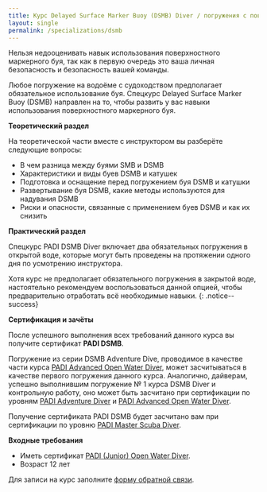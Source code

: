 ```yaml
---
title: Курс Delayed Surface Marker Buoy (DSMB) Diver / погружения с поверхностным маркерным буем
layout: single
permalink: /specializations/dsmb
---
```


Нельзя недооценивать навык использования поверхностного маркерного буя, так как в первую очередь это ваша личная безопасность и безопасность вашей команды. 

Любое погружение на водоёме с судоходством предполагает обязательное использование буя. Спецкурс Delayed Surface Marker Buoy (DSMB) направлен на то, чтобы развить у вас навыки использования поверхностного маркерного буя.

**Теоретический раздел**

На теоретической части вместе с инструктором вы разберёте следующие вопросы:
* В чем разница между буями SMB и DSMB
* Характеристики и виды буев DSMB и катушек
* Подготовка и оснащение перед погружением буя DSMB и катушки
* Развертывание буя DSMB, какие методы используются для надувания DSMB
* Риски и опасности, связанные с применением буев DSMB и как их снизить

**Практический раздел**

Спецкурс PADI DSMB Diver включает два обязательных погружения в открытой воде, которые могут быть проведены на протяжении одного дня по усмотрению инструктора.

Хотя курс не предполагает обязательного погружения в закрытой воде, настоятельно рекомендуем воспользоваться данной опцией, чтобы предварительно отработать всё необходимые навыки.
{: .notice--success}

**Сертификация и зачёты**

После успешного выполнения всех требований данного курса вы получите сертификат **PADI DSMB**.

Погружение из серии DSMB Adventure Dive, проводимое в качестве части курса [PADI Advanced Open Water Diver](/aowd), может засчитываться в качестве первого погружения данного курса. Аналогично, дайверам, успешно выполнившим погружение № 1 курса DSMB Diver и контрольную работу, оно может быть засчитано при сертификации по уровням [PADI Adventure Diver](/adventure-dive) и [PADI Advanced Open Water Diver](/aowd). 

Получение сертификата PADI DSMB будет засчитано вам при сертификации по уровню [PADI Master Scuba Diver](/master-scuba).

**Входные требования**
* Иметь сертификат [PADI (Junior) Open Water Diver](/owd).
* Возраст 12 лет

Для записи на курс заполните [форму обратной связи](/feedback).